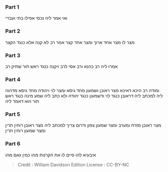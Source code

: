 
### Part 1
ואי אמר ליה נכסי אפילו בתי ועבדי

### Part 2
מצר לו מצר אחד ארוך ומצר אחד קצר אמר רב לא קנה אלא כנגד הקצר

### Part 3
אמרו ליה רב כהנא ורב אסי לרב ויקנה כנגד ראש תור שתיק רב

### Part 4
ומודה רב היכא דאיכא מצר ראובן ושמעון מחד גיסא ומצר לוי ויהודה מחד גיסא מדהוה ליה למכתב ליה דראובן כנגד לוי ודשמעון כנגד יהודה ולא כתב ליה שמע מינה כנגד ראש תור הוא דאמר ליה

### Part 5
מצר ראובן מזרח ומערב ומצר שמעון צפון ודרום צריך למכתב ליה מצר ראובן רוחין תרין ומצר שמעון רוחין תרין

### Part 6
איבעיא להו סיים לו את הקרנות מהו כמין גאם מהו

>Credit : William Davidson Edition
>License : CC-BY-NC